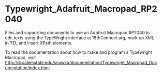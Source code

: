 # Typewright_Adafruit_Macropad_RP2040
Files and supporting documents to use an Adafruit Macropad RP2040 to edit texts using the TypeWright interface at 18thConnect.org, mark up XML in TEI, and insert XPath elements.

To read the documentation about how to make and program a Typewright Macropad, visit http://di.salemstate.edu/snowka/documentation/Typewright_Macropad_Documentation/index.html
